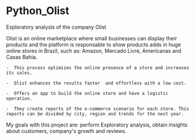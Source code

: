 # Python_Olist
Exploratory analysis of the company Olist

Olist is an online marketplace where small businesses can display their products and the platform is responsable to show products adds in huge online stores in Brazil, such as: Amazon, Mercado Livre, Americanas and Casas Bahia.

    -  This process optimizes the online presence of a store and increases its sales. 

    -  Olist enhances the results faster  and effortless with a low cost.

    -  Offers an app to build the online store and have a logistic operation.

    -  They create reports of the e-commerce scenario for each store. This reports can be divided by city, region and trends for the next year.
  
  My goals with this project are: perform Exploratory analysis, obtain insights about customers, company's growth and reviews.
